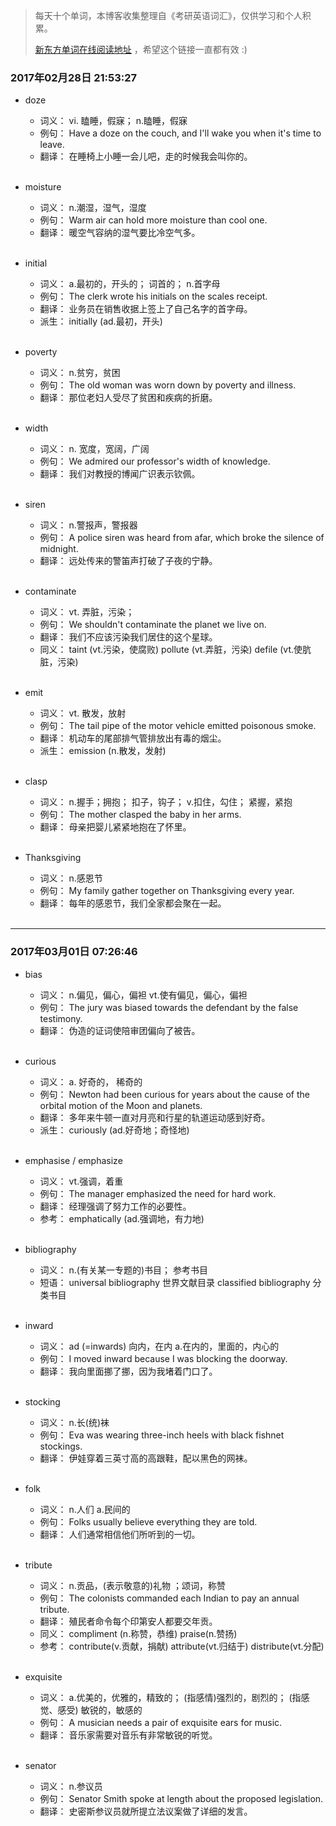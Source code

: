 > 每天十个单词，本博客收集整理自《考研英语词汇》，仅供学习和个人积累。
>
> [新东方单词在线阅读地址](http://download.dogwood.com.cn/online/kychlx/iPhone.html) ，希望这个链接一直都有效 :)

### 2017年02月28日 21:53:27

- doze
  * 词义：  vi. 瞌睡，假寐； n.瞌睡，假寐
  * 例句：  Have a doze on the couch, and I'll wake you when it's time to leave.
  * 翻译：  在睡椅上小睡一会儿吧，走的时候我会叫你的。
  <br>

- moisture
  * 词义：  n.潮湿，湿气，湿度
  * 例句：  Warm air can hold more moisture than cool one.
  * 翻译：  暖空气容纳的湿气要比冷空气多。
  <br>

- initial
  * 词义：  a.最初的，开头的； 词首的； n.首字母
  * 例句：  The clerk wrote his initials on the scales receipt.
  * 翻译：  业务员在销售收据上签上了自己名字的首字母。
  * 派生：  initially (ad.最初，开头)
  <br>

- poverty
  * 词义：  n.贫穷，贫困
  * 例句：  The old woman was worn down by poverty and illness.
  * 翻译：  那位老妇人受尽了贫困和疾病的折磨。
  <br>

- width
  * 词义：  n. 宽度，宽阔，广阔
  * 例句：  We admired our professor's width of knowledge.
  * 翻译：  我们对教授的博闻广识表示钦佩。
  <br>

- siren
  * 词义：  n.警报声，警报器
  * 例句：  A police siren was heard from afar, which broke the silence of midnight.
  * 翻译：  远处传来的警笛声打破了子夜的宁静。
  <br>

- contaminate
  * 词义：  vt. 弄脏，污染；
  * 例句：  We shouldn't contaminate the planet we live on.
  * 翻译：  我们不应该污染我们居住的这个星球。
  * 同义：  taint (vt.污染，使腐败) pollute (vt.弄脏，污染) defile (vt.使肮脏，污染)
  <br>

- emit
  * 词义：  vt. 散发，放射
  * 例句：  The tail pipe of the motor vehicle emitted poisonous smoke.
  * 翻译：  机动车的尾部排气管排放出有毒的烟尘。
  * 派生：  emission (n.散发，发射)
  <br>

- clasp
  * 词义：  n.握手；拥抱； 扣子，钩子； v.扣住，勾住； 紧握，紧抱
  * 例句：  The mother clasped the baby in her arms.
  * 翻译：  母亲把婴儿紧紧地抱在了怀里。
  <br>

- Thanksgiving
  * 词义：  n.感恩节
  * 例句：  My family gather together on Thanksgiving every year.
  * 翻译：  每年的感恩节，我们全家都会聚在一起。
  <br>

---
### 2017年03月01日 07:26:46

- bias
  * 词义：  n.偏见，偏心，偏袒 vt.使有偏见，偏心，偏袒
  * 例句：  The jury was biased towards the defendant by the false testimony.
  * 翻译：  伪造的证词使陪审团偏向了被告。
  <br>

- curious
  * 词义：  a. 好奇的， 稀奇的
  * 例句：  Newton had been curious for years about the cause of the orbital motion of the Moon and planets.
  * 翻译：  多年来牛顿一直对月亮和行星的轨道运动感到好奇。
  * 派生：  curiously (ad.好奇地；奇怪地)
  <br>

- emphasise / emphasize
  * 词义：  vt.强调，着重
  * 例句：  The manager emphasized the need for hard work.
  * 翻译：  经理强调了努力工作的必要性。
  * 参考：  emphatically (ad.强调地，有力地)
  <br>

- bibliography
  * 词义：  n.(有关某一专题的)书目； 参考书目
  * 短语：  universal bibliography 世界文献目录 classified bibliography 分类书目
  <br>

- inward
  * 词义：  ad (=inwards) 向内，在内 a.在内的，里面的，内心的
  * 例句：  I moved inward because I was blocking the doorway.
  * 翻译：  我向里面挪了挪，因为我堵着门口了。
  <br>

- stocking
  * 词义：  n.长(统)袜
  * 例句：  Eva was wearing three-inch heels with black fishnet stockings.
  * 翻译：  伊娃穿着三英寸高的高跟鞋，配以黑色的网袜。
  <br>

- folk
  * 词义：  n.人们  a.民间的
  * 例句：  Folks usually believe everything they are told.
  * 翻译：  人们通常相信他们所听到的一切。
  <br>

- tribute
  * 词义：  n.贡品，(表示敬意的)礼物 ；颂词，称赞
  * 例句：  The colonists commanded each Indian to pay an annual tribute.
  * 翻译：  殖民者命令每个印第安人都要交年贡。
  * 同义：  compliment (n.称赞，恭维) praise(n.赞扬)
  * 参考：  contribute(v.贡献，捐献) attribute(vt.归结于) distribute(vt.分配)
  <br>

- exquisite
  * 词义：  a.优美的，优雅的，精致的； (指感情)强烈的，剧烈的； (指感觉、感受) 敏锐的，敏感的
  * 例句：  A musician needs a pair of exquisite ears for music.
  * 翻译：  音乐家需要对音乐有非常敏锐的听觉。
  <br>

- senator
  * 词义：  n.参议员
  * 例句：  Senator Smith spoke at length about the proposed legislation.
  * 翻译：  史密斯参议员就所提立法议案做了详细的发言。
  <br>